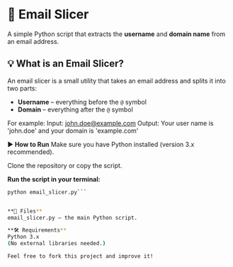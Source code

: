 # 📧 Email Slicer

A simple Python script that extracts the **username** and **domain name** from an email address.

## 💡 What is an Email Slicer?

An email slicer is a small utility that takes an email address and splits it into two parts:
- **Username** – everything before the `@` symbol
- **Domain** – everything after the `@` symbol

For example:
Input: john.doe@example.com
Output: Your user name is 'john.doe' and your domain is 'example.com'

**▶️ How to Run**
Make sure you have Python installed (version 3.x recommended).

Clone the repository or copy the script.

**Run the script in your terminal:**
```bash
python email_slicer.py```


**📂 Files**
email_slicer.py – the main Python script.

**🛠️ Requirements**
Python 3.x
(No external libraries needed.)

Feel free to fork this project and improve it!





